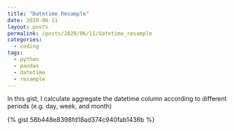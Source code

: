 ```yaml
---
title: "Datetime Resample"
date: 2020-06-11
layout: posts
permalink: /posts/2020/06/11/datetime_resample
categories: 
  - coding
tags:
  - python
  - pandas
  - datetime
  - resample
---
```


In this gist, I calculate aggregate the datetime column according to different periods (e.g. day, week, and month)

{% gist 58b448e8398fd18ad374c940fab1436b %}
